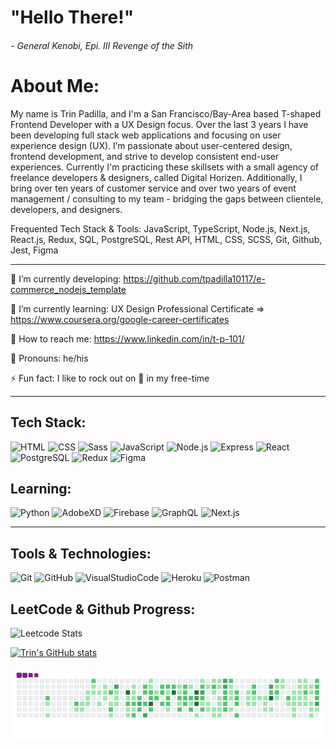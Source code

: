 <!-- Sample Image, need to create a gif: -->
<!--- <p align="center">
<img 
     src='./Nicole Wallace.gif' 
     alt='cute computer icon'
     width='100%'
     style='margin: 0 auto'
/>
</p> -->

# "Hello There!" 
###### - General Kenobi, Epi. III Revenge of the Sith

# About Me:

My name is Trin Padilla, and I'm a San Francisco/Bay-Area based T-shaped Frontend Developer with a UX Design focus.  Over the last 3 years I have been developing full stack web applications and focusing on user experience design (UX).  I’m passionate about user-centered design, frontend development, and strive to develop consistent end-user experiences.  Currently I'm practicing these skillsets with a small agency of freelance developers & designers, called Digital Horizen.  Additionally, I bring over ten years of customer service and over two years of event management / consulting to my team - bridging the gaps between clientele, developers, and designers.

Frequented Tech Stack & Tools:  JavaScript, TypeScript, Node.js, Next.js, React.js, Redux, SQL, PostgreSQL, Rest API, HTML, CSS, SCSS, Git, Github, Jest, Figma

______________________________________________________________________________

🔭  I’m currently developing: https://github.com/tpadilla10117/e-commerce_nodejs_template

🌱  I’m currently learning: UX Design Professional Certificate => https://www.coursera.org/google-career-certificates

🧳  How to reach me: https://www.linkedin.com/in/t-p-101/

👾  Pronouns: he/his

⚡  Fun fact: I like to rock out on  🎸  in my free-time
______________________________________________________________________________

## Tech Stack: 
![HTML](https://img.shields.io/badge/code-HTML-informational?style=flat&logo=HTML5&logoColor=white&color=blueviolet) ![CSS](https://img.shields.io/badge/code-CSS-informational?style=flat&logo=CSS3&logoColor=white&color=blueviolet) ![Sass](https://img.shields.io/badge/code-Sass-informational?style=flat&logo=Sass&logoColor=white&color=blueviolet) ![JavaScript](https://img.shields.io/badge/code-Javascript-informational?style=flat&logo=Javascript&logoColor=white&color=blueviolet) ![Node.js](https://img.shields.io/badge/code-Node.js-informational?style=flat&logo=Node.js&logoColor=white&color=blueviolet) ![Express](https://img.shields.io/badge/code-Express-informational?style=flat&logo=Express&logoColor=white&color=blueviolet) ![React](https://img.shields.io/badge/code-React-informational?style=flat&logo=React&logoColor=white&color=blueviolet) ![PostgreSQL](https://img.shields.io/badge/code-PostgreSQL-informational?style=flat&logo=PostgreSQL&logoColor=white&color=blueviolet) ![Redux](https://img.shields.io/badge/code-Redux-informational?style=flat&logo=Redux&logoColor=white&color=blueviolet) ![Figma](https://img.shields.io/badge/code-Figma-informational?style=flat&logo=Figma&logoColor=white&color=blueviolet)


## Learning: 
![Python](https://img.shields.io/badge/code-Python-informational?style=flat&logo=Python&logoColor=white&color=blueviolet)   ![AdobeXD](https://img.shields.io/badge/code-AdobeXD-informational?style=flat&logo=AdobeXD&logoColor=white&color=blueviolet) ![Firebase](https://img.shields.io/badge/code-Firebase-informational?style=flat&logo=Firebase&logoColor=white&color=blueviolet) ![GraphQL](https://img.shields.io/badge/code-GraphQL-informational?style=flat&logo=GraphQL&logoColor=white&color=blueviolet) ![Next.js](https://img.shields.io/badge/code-Next.js-informational?style=flat&logo=Next.js&logoColor=white&color=blueviolet)
______________________________________________________________________________

## Tools & Technologies:
![Git](https://img.shields.io/badge/tool-Git-informational?style=flat&logo=Git&logoColor=white&color=orange) ![GitHub](https://img.shields.io/badge/tool-GitHub-informational?style=flat&logo=GitHub&logoColor=white&color=orange) ![VisualStudioCode](https://img.shields.io/badge/tool-VS%20Code-informational?style=flat&logo=Visual%20Studio%20Code&logoColor=white&color=orange)  ![Heroku](https://img.shields.io/badge/tool-Heroku-informational?style=flat&logo=Heroku&logoColor=white&color=orange) ![Postman](https://img.shields.io/badge/tool-Postman-informational?style=flat&logo=Postman&logoColor=white&color=orange)

## LeetCode & Github Progress:
![Leetcode Stats](https://leetcode.card.workers.dev/?username=tPadilla10117)

[![Trin's GitHub stats](https://github-readme-stats.vercel.app/api?username=tpadilla10117)](https://github.com/tpadilla10117/github-readme-stats)

![snake gif](https://github.com/tpadilla10117/tpadilla10117/blob/output/github-contribution-grid-snake.gif) 
